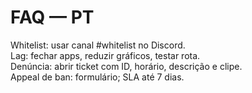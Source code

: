 # FAQ — PT
Whitelist: usar canal #whitelist no Discord.  
Lag: fechar apps, reduzir gráficos, testar rota.  
Denúncia: abrir ticket com ID, horário, descrição e clipe.  
Appeal de ban: formulário; SLA até 7 dias.
